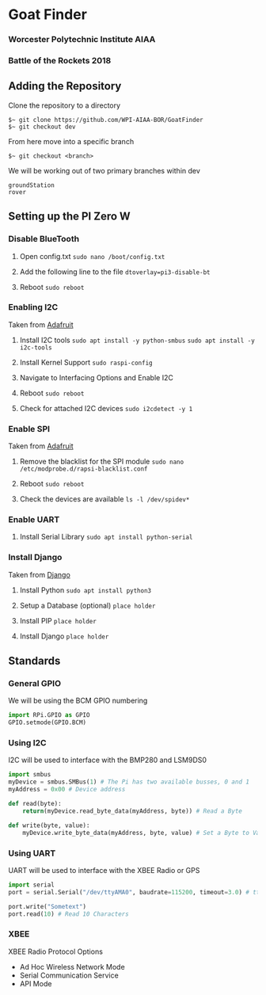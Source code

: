# Goat Finder
### Worcester Polytechnic Institute AIAA
### Battle of the Rockets 2018



## Adding the Repository
Clone the repository to a directory
```
$~ git clone https://github.com/WPI-AIAA-BOR/GoatFinder
$~ git checkout dev
```

From here move into a specific branch
```
$~ git checkout <branch>
```

We will be working out of two primary branches within dev
```
groundStation
rover
```



## Setting up the PI Zero W


### Disable BlueTooth

1. Open config.txt
   `sudo nano /boot/config.txt`

2. Add the following line to the file
   `dtoverlay=pi3-disable-bt`

3. Reboot
   `sudo reboot`

### Enabling I2C 

Taken from [Adafruit](https://learn.adafruit.com/adafruits-raspberry-pi-lesson-4-gpio-setup/configuring-i2c)

1. Install I2C tools
   `sudo apt install -y python-smbus`
   `sudo apt install -y i2c-tools`

2. Install Kernel Support
   `sudo raspi-config`

3. Navigate to Interfacing Options and Enable I2C

4. Reboot
   `sudo reboot`

5. Check for attached I2C devices
   `sudo i2cdetect -y 1`

### Enable SPI

Taken from [Adafruit](https://learn.adafruit.com/adafruits-raspberry-pi-lesson-4-gpio-setup/configuring-spi)

1. ​Remove the blacklist for the SPI module
   `sudo nano /etc/modprobe.d/rapsi-blacklist.conf`

2. Reboot
   `sudo reboot`

3. Check the devices are available
   `ls -l /dev/spidev*`

### Enable UART

1. Install Serial Library
   `sudo apt install python-serial`

### Install Django

Taken from [Django](https://docs.djangoproject.com/)

1. Install Python
   `sudo apt install python3`

2. Setup a Database (optional)
   `place holder`

3. Install PIP
   `place holder`

4. Install Django
   `place holder`


## Standards

### General GPIO

We will be using the BCM GPIO numbering
```python
import RPi.GPIO as GPIO
GPIO.setmode(GPIO.BCM)
```

### Using I2C

I2C will be used to interface with the BMP280 and LSM9DS0
```python
import smbus
myDevice = smbus.SMBus(1) # The Pi has two available busses, 0 and 1
myAddress = 0x00 # Device address

def read(byte):
	return(myDevice.read_byte_data(myAddress, byte)) # Read a Byte

def write(byte, value):
	myDevice.write_byte_data(myAddress, byte, value) # Set a Byte to Value
```

### Using UART

UART will be used to interface with the XBEE Radio or GPS
```python
import serial
port = serial.Serial("/dev/ttyAMA0", baudrate=115200, timeout=3.0) # ttyAMA0 corresponds to the UART interface

port.write("Sometext")
port.read(10) # Read 10 Characters
```

### XBEE

XBEE Radio Protocol Options
+ Ad Hoc Wireless Network Mode
+ Serial Communication Service
+ API Mode